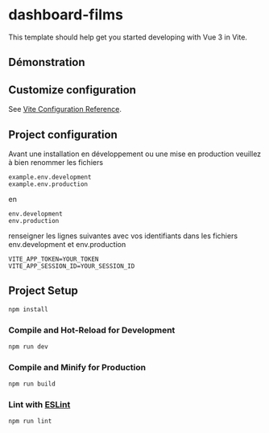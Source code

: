 # dashboard-films

This template should help get you started developing with Vue 3 in Vite.

## Démonstration

## Customize configuration

See [Vite Configuration Reference](https://vitejs.dev/config/).

## Project configuration

Avant une installation en développement ou une mise en production veuillez à bien renommer les fichiers

```
example.env.development
example.env.production
```

en

```
env.development
env.production
```

renseigner les lignes suivantes avec vos identifiants dans les fichiers env.development et env.production

```
VITE_APP_TOKEN=YOUR_TOKEN
VITE_APP_SESSION_ID=YOUR_SESSION_ID
```

## Project Setup

```sh
npm install
```

### Compile and Hot-Reload for Development

```sh
npm run dev
```

### Compile and Minify for Production

```sh
npm run build
```

### Lint with [ESLint](https://eslint.org/)

```sh
npm run lint
```
